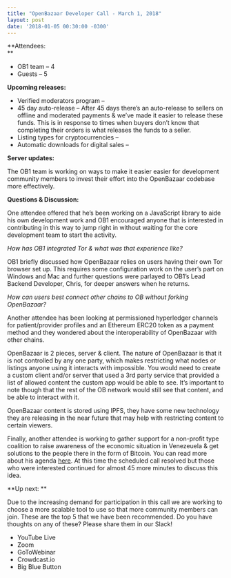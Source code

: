 ```yaml
---
title: "OpenBazaar Developer Call - March 1, 2018" 
layout: post
date: '2018-01-05 00:30:00 -0300'
---
```

        
**Attendees:  
**

*   OB1 team – 4
*   Guests – 5

**Upcoming releases:**

*   Verified moderators program –
*   45 day auto-release – After 45 days there’s an auto-release to sellers on offline and moderated payments & we’ve made it easier to release these funds. This is in response to times when buyers don’t know that completing their orders is what releases the funds to a seller.
*   Listing types for cryptocurrencies –
*   Automatic downloads for digital sales –

**Server updates:**

The OB1 team is working on ways to make it easier easier for development community members to invest their effort into the OpenBazaar codebase more effectively.

**Questions & Discussion:**

One attendee offered that he’s been working on a JavaScript library to aide his own development work and OB1 encouraged anyone that is interested in contributing in this way to jump right in without waiting for the core development team to start the activity.

_How has OB1 integrated Tor & what was that experience like?_

OB1 briefly discussed how OpenBazaar relies on users having their own Tor browser set up. This requires some configuration work on the user’s part on Windows and Mac and further questions were parlayed to OB1’s Lead Backend Developer, Chris, for deeper answers when he returns.

_How can users best connect other chains to OB without forking OpenBazaar?_

Another attendee has been looking at permissioned hyperledger channels for patient/provider profiles and an Ethereum ERC20 token as a payment method and they wondered about the interoperability of OpenBazaar with other chains.

OpenBazaar is 2 pieces, server & client. The nature of OpenBazaar is that it is not controlled by any one party, which makes restricting what nodes or listings anyone using it interacts with impossible. You would need to create a custom client and/or server that used a 3rd party service that provided a list of allowed content the custom app would be able to see. It’s important to note though that the rest of the OB network would still see that content, and be able to interact with it.

OpenBazaar content is stored using IPFS, they have some new technology they are releasing in the near future that may help with restricting content to certain viewers.

Finally, another attendee is working to gather support for a non-profit type coalition to raise awareness of the economic situation in Venezeuela & get solutions to the people there in the form of Bitcoin. You can read more about his agenda [here](https://medium.com/@jonathan.wheeler/leveraging-bitcoin-to-solve-venezuelas-hyperinflation-9f60c71d380b). At this time the scheduled call resolved but those who were interested continued for almost 45 more minutes to discuss this idea.

**Up next: **

Due to the increasing demand for participation in this call we are working to choose a more scalable tool to use so that more community members can join. These are the top 5 that we have been recommended. Do you have thoughts on any of these? Please share them in our Slack!

*   YouTube Live
*   Zoom
*   GoToWebinar
*   Crowdcast.io
*   Big Blue Button